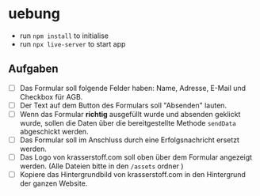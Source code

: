 # uebung

- run `npm install` to initialise
- run `npx live-server` to start app

## Aufgaben

- [ ] Das Formular soll folgende Felder haben: Name, Adresse, E-Mail und Checkbox für AGB.
- [ ] Der Text auf dem Button des Formulars soll "Absenden" lauten.
- [ ] Wenn das Formular **richtig** ausgefüllt wurde und absenden geklickt wurde, sollen die Daten über die bereitgestellte Methode `sendData` abgeschickt werden.
- [ ] Das Formular soll im Anschluss durch eine Erfolgsnachricht ersetzt werden.
- [ ] Das Logo von krasserstoff.com soll oben über dem Formular angezeigt werden. (Alle Dateien bitte in den `/assets` ordner )
- [ ] Kopiere das Hintergrundbild von krasserstoff.com in den Hintergrund der ganzen Website.
